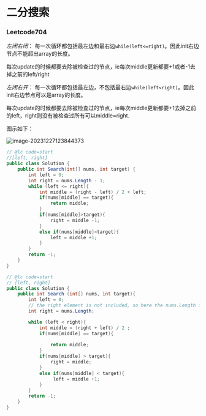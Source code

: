 # 二分搜索

### Leetcode704
*左闭右闭*： 每一次循环都包括最左边和最右边`while(left<=right)`。因此init右边节点不能超出array的长度。

每次update的时候都要去除被检查过的节点，ie每次middle更新都要+1或者-1去掉之前的left/right

*左闭右开*： 每一次循环都包括最左边，不包括最右边`while(left<right)`。因此init右边节点可以是array的长度。

每次update的时候都要去除被检查过的节点，ie每次middle更新都要+1去掉之前的left，right则没有被检查过所有可以middle=right.

图示如下：

![image-20231227123844373](https://gitee.com/susanchan/image-stroge/raw/master/image-20231227123844373.png)

```c#
// @lc code=start
//[left, right]
public class Solution {
    public int Search(int[] nums, int target) {
        int left = 0;
        int right = nums.Length - 1;
        while (left <= right){
            int middle = (right - left) / 2 + left;
            if(nums[middle] == target){
                return middle;
            }
            if(nums[middle]>target){
                right = middle -1;
            }
            else if(nums[middle]<target){
                left = middle +1;
            }
        }
        return -1;
    }
}

// @lc code=start
// [left, right]
public class Solution {
    public int Search (int[] nums, int target){
        int left = 0;
        // the right element is not included, so here the nums.Length is also not included
        int right = nums.Length;

        while (left < right){
            int middle = (right + left) / 2 ;
            if(nums[middle] == target){
                
                return middle;
            }
            if(nums[middle] > target){
                right = middle;
            }
            else if(nums[middle] < target){
                 left = middle +1;
            }
        }
        return -1;
    }
}
```



